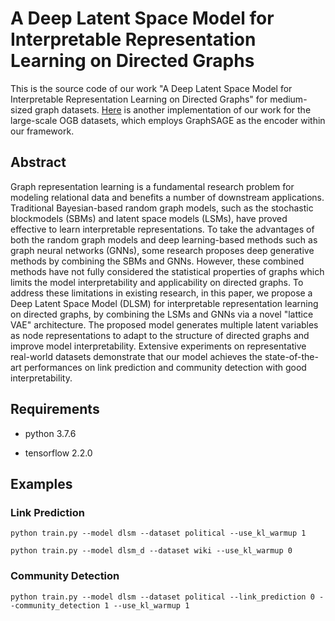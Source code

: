 # A Deep Latent Space Model for Interpretable Representation Learning on Directed Graphs

This is the source code of our work "A Deep Latent Space Model for Interpretable Representation Learning on Directed Graphs" for medium-sized graph datasets. [Here](https://github.com/upperr/DLSM-OGB) is another implementation of our work for the large-scale OGB datasets, which employs GraphSAGE as the encoder within our framework.

## Abstract

Graph representation learning is a fundamental research problem for modeling relational data and benefits a number of downstream applications. Traditional Bayesian-based random graph models, such as the stochastic blockmodels (SBMs) and latent space models (LSMs), have proved effective to learn interpretable representations. To take the advantages of both the random graph models and deep learning-based methods such as graph neural networks (GNNs), some research proposes deep generative methods by combining the SBMs and GNNs. However, these combined methods have not fully considered the statistical properties of graphs which limits the model interpretability and applicability on directed graphs. To address these limitations in existing research, in this paper, we propose a Deep Latent Space Model (DLSM) for interpretable representation learning on directed graphs, by combining the LSMs and GNNs via a novel "lattice VAE" architecture. The proposed model generates multiple latent variables as node representations to adapt to the structure of directed graphs and improve model interpretability. Extensive experiments on representative real-world datasets demonstrate that our model achieves the state-of-the-art performances on link prediction and community detection with good interpretability.

## Requirements

- python 3.7.6

- tensorflow 2.2.0

## Examples

### Link Prediction

```
python train.py --model dlsm --dataset political --use_kl_warmup 1
```
```
python train.py --model dlsm_d --dataset wiki --use_kl_warmup 0
```

### Community Detection

```
python train.py --model dlsm --dataset political --link_prediction 0 --community_detection 1 --use_kl_warmup 1
```
